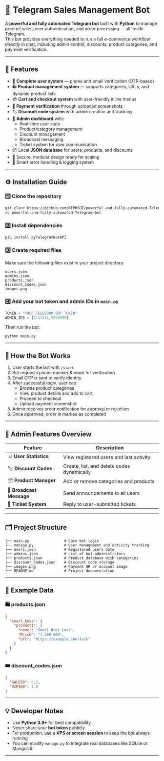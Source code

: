 # 🤖 Telegram Sales Management Bot  

A **powerful and fully automated Telegram bot** built with **Python** to manage product sales, user authentication, and order processing — all inside Telegram.  
This bot provides everything needed to run a full e-commerce workflow directly in chat, including admin control, discounts, product categories, and payment verification.

---

## 🚀 Features

- 💬 **Complete user system** — phone and email verification (OTP-based)  
- 🛍️ **Product management system** — supports categories, URLs, and dynamic product lists  
- 💳 **Cart and checkout system** with user-friendly inline menus  
- 📸 **Payment verification** through uploaded screenshots  
- 🏷️ **Discount code system** with admin creation and tracking  
- 👑 **Admin dashboard** with:  
  - Real-time user stats  
  - Product/category management  
  - Discount management  
  - Broadcast messaging  
  - Ticket system for user communication  
- 📦 Local **JSON database** for users, products, and discounts  
- 🔐 Secure, modular design ready for scaling  
- 🧠 Smart error handling & logging system

---

## ⚙️ Installation Guide

### 1️⃣ Clone the repository
```bash
git clone https://github.com/NIPROOT/powerful-and-fully-automated-Telegram-bot.git
cd powerful-and-fully-automated-Telegram-bot
```

### 2️⃣ Install dependencies
```bash
pip install pyTelegramBotAPI
```

### 3️⃣ Create required files
Make sure the following files exist in your project directory:

```
users.json
admins.json
products.json
discount_codes.json
images.png
```

### 4️⃣ Add your bot token and admin IDs in `main.py`

```python
TOKEN = "YOUR_TELEGRAM_BOT_TOKEN"
ADMIN_IDS = [1111111,9999999]
```

Then run the bot:

```bash
python main.py
```

---

## 🛒 How the Bot Works

1. User starts the bot with `/start`  
2. Bot requests phone number & email for verification  
3. Email OTP is sent to verify identity  
4. After successful login, user can:
   - Browse product categories  
   - View product details and add to cart  
   - Proceed to checkout  
   - Upload payment screenshot  
5. Admin receives order notification for approval or rejection  
6. Once approved, order is marked as completed  

---

## 🧩 Admin Features Overview

| Feature | Description |
|----------|-------------|
| 📊 **User Statistics** | View registered users and last activity |
| 🏷️ **Discount Codes** | Create, list, and delete codes dynamically |
| 📦 **Product Manager** | Add or remove categories and products |
| 📢 **Broadcast Message** | Send announcements to all users |
| 💬 **Ticket System** | Reply to user-submitted tickets |

---

## 🗂️ Project Structure

```
├── main.py                # Core bot logic
├── manage.py              # User management and activity tracking
├── users.json             # Registered users data
├── admins.json            # List of bot administrators
├── products.json          # Product database with categories
├── discount_codes.json    # Discount code storage
├── images.png             # Payment QR or account image
└── README.md              # Project documentation
```

---

## 🧠 Example Data

### 🛍 products.json
```json
{
  "smart_keys": {
    "product1": {
      "name": "Smart Door Lock",
      "Price": "1,500,000",
      "Url": "https://example.com/lock"
    }
  }
}
```

### 🎟 discount_codes.json
```json
{
  "SALE20": 0.2,
  "VIP100": 1.0
}
```

---

## 💡 Developer Notes

- Use **Python 3.9+** for best compatibility  
- Never share your **bot token** publicly  
- For production, use a **VPS or screen session** to keep the bot always running  
- You can modify `manage.py` to integrate real databases like SQLite or MongoDB

---
